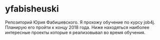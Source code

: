 # yfabisheuski
Репозиторий Юрия Фабишевского.
Я прохожу обучение по курсу job4j. Планирую его пройти к концу 2018 года.
Ниже находяться наиболее интересные проекты которые я реализовывал во время обучения. 